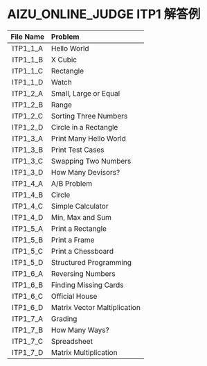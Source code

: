 # AIZU_ONLINE_JUDGE ITP1 解答例
| File Name | Problem |
|:---:|:---|
|ITP1_1_A |Hello World |
|ITP1_1_B |X Cubic |
|ITP1_1_C |Rectangle |
|ITP1_1_D |Watch |
|ITP1_2_A |Small, Large or Equal |
|ITP1_2_B |Range |
|ITP1_2_C |Sorting Three Numbers |
|ITP1_2_D |Circle in a Rectangle |
|ITP1_3_A |Print Many Hello World |
|ITP1_3_B |Print Test Cases |
|ITP1_3_C |Swapping Two Numbers |
|ITP1_3_D |How Many Devisors? |
|ITP1_4_A |A/B Problem |
|ITP1_4_B |Circle |
|ITP1_4_C |Simple Calculator |
|ITP1_4_D |Min, Max and Sum |
|ITP1_5_A |Print a Rectangle |
|ITP1_5_B |Print a Frame |
|ITP1_5_C |Print a Chessboard |
|ITP1_5_D |Structured Programming |
|ITP1_6_A |Reversing Numbers |
|ITP1_6_B |Finding Missing Cards |
|ITP1_6_C |Official House |
|ITP1_6_D |Matrix Vector Maltiplication |
|ITP1_7_A |Grading |
|ITP1_7_B |How Many Ways? |
|ITP1_7_C |Spreadsheet |
|ITP1_7_D |Matrix Multiplication |
